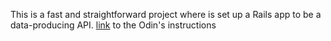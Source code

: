 This is a fast and straightforward project where is set up a Rails app to be a data-producing API.
[link](https://www.theodinproject.com/paths/full-stack-ruby-on-rails/courses/ruby-on-rails/lessons/kittens-api) to the Odin's instructions

